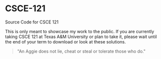 # CSCE-121
Source Code for CSCE 121

This is only meant to showcase my work to the public. If you are currently taking CSCE 121 at Texas A&M University or plan to take it, please wait until the end of your term to download or look at these solutions.

> "An Aggie does not lie, cheat or steal or tolerate those who do."
